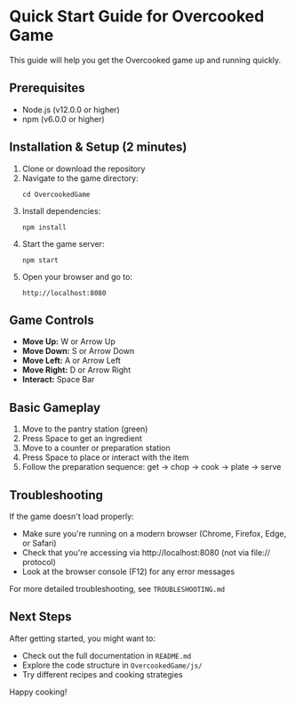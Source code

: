 # Quick Start Guide for Overcooked Game

This guide will help you get the Overcooked game up and running quickly.

## Prerequisites

- Node.js (v12.0.0 or higher)
- npm (v6.0.0 or higher)

## Installation & Setup (2 minutes)

1. Clone or download the repository
2. Navigate to the game directory:
   ```
   cd OvercookedGame
   ```
3. Install dependencies:
   ```
   npm install
   ```
4. Start the game server:
   ```
   npm start
   ```
5. Open your browser and go to:
   ```
   http://localhost:8080
   ```

## Game Controls

- **Move Up:** W or Arrow Up
- **Move Down:** S or Arrow Down
- **Move Left:** A or Arrow Left
- **Move Right:** D or Arrow Right
- **Interact:** Space Bar

## Basic Gameplay

1. Move to the pantry station (green)
2. Press Space to get an ingredient
3. Move to a counter or preparation station
4. Press Space to place or interact with the item
5. Follow the preparation sequence: get → chop → cook → plate → serve

## Troubleshooting

If the game doesn't load properly:
- Make sure you're running on a modern browser (Chrome, Firefox, Edge, or Safari)
- Check that you're accessing via http://localhost:8080 (not via file:// protocol)
- Look at the browser console (F12) for any error messages

For more detailed troubleshooting, see `TROUBLESHOOTING.md`

## Next Steps

After getting started, you might want to:
- Check out the full documentation in `README.md`
- Explore the code structure in `OvercookedGame/js/`
- Try different recipes and cooking strategies

Happy cooking! 